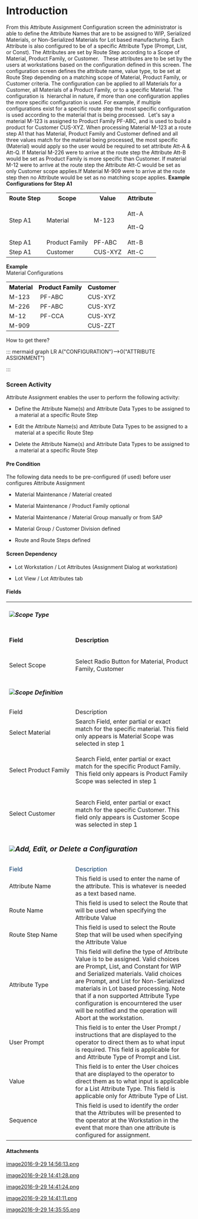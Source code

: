 # Introduction

From this Attribute Assignment Configuration screen the administrator is able to define the Attribute Names that are to be assigned to WIP, Serialized Materials, or Non-Serialized Materials for Lot based manufacturing.
Each Attribute is also configured to be of a specific Attribute Type (Prompt, List, or Const). The Attributes are set by Route Step according to a Scope of Material, Product Family, or Customer.  
These attributes are to be set by the users at workstations based on the configuration defined in this screen. The configuration screen defines the attribute name, value type, to be set at Route Step depending on a matching scope of Material, Product Family, or Customer criteria. The configuration can be applied to all Materials for a Customer, all Materials of a Product Family, or to a specific Material. The configuration is 
hierarchal in nature, if more than one configuration applies the more specific configuration is used. For example, if multiple configurations exist for a specific route step the most specific configuration is used according to the material that is being processed.  Let's say a material M-123 is assigned to Product Family PF-ABC, and is used to build a product for Customer CUS-XYZ. When processing Material M-123 at a route step A1 that has Material, Product Family and Customer defined and all three values match for the material being processed,
the most specific (Material) would apply so the user would be required to set attribute Att-A & Att-Q. If Material M-226 were to arrive at the route step the Attribute Att-B would be set as Product Family is more specific than Customer. If material M-12 were to arrive at the route step the Attribute Att-C would be set as only Customer scope applies.If Material M-909 were to arrive at the route step then no Attribute would be set as no matching scope applies. **Example Configurations for Step A1** 
<table class="confluenceTable"><tbody><tr><th class="confluenceTh">Route Step</th><th class="confluenceTh">Scope</th><th colspan="1" class="confluenceTh">Value</th><th class="confluenceTh">Attribute</th></tr><tr><td class="confluenceTd">Step A1</td><td class="confluenceTd">Material</td><td colspan="1" class="confluenceTd">M-123</td><td class="confluenceTd"><p>Att-A</p><p><span>Att-Q</span></p></td></tr><tr><td class="confluenceTd"><span>Step A1</span></td><td class="confluenceTd">Product Family</td><td colspan="1" class="confluenceTd">PF-ABC</td><td class="confluenceTd">Att-B</td></tr><tr><td class="confluenceTd"><span>Step A1</span></td><td class="confluenceTd">Customer</td><td colspan="1" class="confluenceTd">CUS-XYZ</td><td class="confluenceTd">Att-C</td></tr></tbody></table>


**Example**  
Material Configurations<table class="confluenceTable"><tbody><tr><th class="confluenceTh"><span style="color: rgb(0,0,0);">Material</span></th><th class="confluenceTh"><span style="color: rgb(0,0,0);">Product Family</span></th><th class="confluenceTh"><span style="color: rgb(0,0,0);">Customer</span></th></tr><tr><td class="confluenceTd"><span>M-123</span></td><td class="confluenceTd"><span> PF-ABC</span></td><td class="confluenceTd"><span>CUS-XYZ</span></td></tr><tr><td class="confluenceTd"><span>M-226</span></td><td class="confluenceTd"><span> PF-ABC</span></td><td class="confluenceTd"><span>CUS-XYZ</span></td></tr><tr><td class="confluenceTd"><span>M-12</span></td><td class="confluenceTd"><span> PF-CCA</span></td><td class="confluenceTd"><span>CUS-XYZ</span></td></tr><tr><td class="confluenceTd"><span>M-909</span></td><td class="confluenceTd"> </td><td class="confluenceTd"><span>CUS-ZZT</span></td></tr></tbody></table>

How to get there?

::: mermaid
graph LR
A("CONFIGURATION")-->0("ATTRIBUTE ASSIGNMENT")

:::


### **Screen Activity** 


Attribute Assignment enables the user to perform the following activity:

- Define the Attribute Name(s) and Attribute Data Types to be assigned to a material at a specific Route Step

- Edit the Attribute Name(s) and Attribute Data Types to be assigned to a material at a specific Route Step

- Delete the Attribute Name(s) and Attribute Data Types to be assigned to a material at a specific Route Step



#### Pre Condition


The following data needs to be pre-configured (if used) before user configures 
Attribute Assignment
- Material Maintenance / Material created

- Material Maintenance /
Product Family optional   
- Material Maintenance / Material Group manually or from SAP

- Material Group / Customer Division defined

- Route and Route Steps defined



#### Screen Dependency



- Lot Workstation / Lot Attributes (Assignment Dialog at workstation)

- Lot View / Lot Attributes tab



#### Fields



<table class="confluenceTable"><tbody><tr><td colspan="2" style="text-align: center;" class="confluenceTd"><h5 style="text-align: left;" id="AttributeAssignment(old)-ScopeType"><strong><span class="confluence-embedded-file-wrapper"><img class="confluence-embedded-image" src="https://dev.azure.com/jblprd/Production%20Systems-JGP/_apis/git/repositories/wiki-JGP iFactory/items?path=/.attachments/29917741.png&$format=octetStream" data-image-src="https://dev.azure.com/jblprd/Production%20Systems-JGP/_apis/git/repositories/wiki-JGP iFactory/items?path=/.attachments/29917741.png&$format=octetStream" data-unresolved-comment-count="0" data-linked-resource-id="29917741" data-linked-resource-version="1" data-linked-resource-type="attachment" data-linked-resource-default-alias="image2016-9-29 14:35:55.png" data-base-url="http://usplnd0wiki01:8090" data-linked-resource-content-type="image/png" data-linked-resource-container-id="29917736" data-linked-resource-container-version="1" /></span>Scope Type</strong></h5></td></tr><tr><td class="highlight confluenceTd"><p><strong>Field</strong></p></td><td class="highlight confluenceTd"><p><strong>Description</strong></p></td></tr><tr><td class="confluenceTd"><p>Select Scope</p></td><td class="confluenceTd"><p>Select Radio Button for Material, Product Family, Customer</p></td></tr><tr><td colspan="2" class="confluenceTd"><h5 style="text-align: left;" id="AttributeAssignment(old)-ScopeDefinition"><span class="confluence-embedded-file-wrapper"><img class="confluence-embedded-image" src="https://dev.azure.com/jblprd/Production%20Systems-JGP/_apis/git/repositories/wiki-JGP iFactory/items?path=/.attachments/29917740.png&$format=octetStream" data-image-src="https://dev.azure.com/jblprd/Production%20Systems-JGP/_apis/git/repositories/wiki-JGP iFactory/items?path=/.attachments/29917740.png&$format=octetStream" data-unresolved-comment-count="0" data-linked-resource-id="29917740" data-linked-resource-version="1" data-linked-resource-type="attachment" data-linked-resource-default-alias="image2016-9-29 14:41:11.png" data-base-url="http://usplnd0wiki01:8090" data-linked-resource-content-type="image/png" data-linked-resource-container-id="29917736" data-linked-resource-container-version="1" /></span>Scope Definition</h5></td></tr><tr><td class="highlight confluenceTd" colspan="1">Field</td><td class="highlight confluenceTd" colspan="1">Description</td></tr><tr><td colspan="1" class="confluenceTd">Select Material</td><td colspan="1" class="confluenceTd">Search Field, enter partial or exact match for the specific material. This field only appears is Material Scope was selected in step 1</td></tr><tr><td colspan="1" class="confluenceTd"><span>Select<span style="color: rgb(255,255,255);">.</span>Product<span style="color: rgb(255,255,255);">.</span>Family</span></td><td colspan="1" class="confluenceTd"><p><span>Search Field, enter partial or exact match for the specific Product Family. This field only appears is Product Family Scope was selected in step 1</span></p></td></tr><tr><td colspan="1" class="confluenceTd"><span>Select Customer</span></td><td colspan="1" class="confluenceTd"><p><span>Search Field, enter partial or exact match for the specific Customer. This field only appears is Customer Scope was selected in step 1</span></p></td></tr><tr><td colspan="2" class="confluenceTd"><h5 style="text-align: left;" id="AttributeAssignment(old)-Add,Edit,orDeleteaConfiguration"><span class="confluence-embedded-file-wrapper"><img class="confluence-embedded-image" src="https://dev.azure.com/jblprd/Production%20Systems-JGP/_apis/git/repositories/wiki-JGP iFactory/items?path=/.attachments/29917737.png&$format=octetStream" data-image-src="https://dev.azure.com/jblprd/Production%20Systems-JGP/_apis/git/repositories/wiki-JGP iFactory/items?path=/.attachments/29917737.png&$format=octetStream" data-unresolved-comment-count="0" data-linked-resource-id="29917737" data-linked-resource-version="1" data-linked-resource-type="attachment" data-linked-resource-default-alias="image2016-9-29 14:56:13.png" data-base-url="http://usplnd0wiki01:8090" data-linked-resource-content-type="image/png" data-linked-resource-container-id="29917736" data-linked-resource-container-version="1" /></span><span style="font-size: 1.2em;text-align: left;">Add, Edit, or Delete a Configuration</span></h5></td></tr><tr><td class="highlight confluenceTd" colspan="1"><span style="color: rgb(0,51,102);">Field</span></td><td class="highlight confluenceTd" colspan="1"><span style="color: rgb(0,51,102);">Description</span></td></tr><tr><td colspan="1" class="confluenceTd">Attribute Name</td><td colspan="1" class="confluenceTd">This field is used to enter the name of the attribute. This is whatever is needed as a text based name.</td></tr><tr><td colspan="1" class="confluenceTd">Route Name</td><td colspan="1" class="confluenceTd">This field is used to select the Route that will be used when specifying the Attribute Value</td></tr><tr><td colspan="1" class="confluenceTd">Route Step Name</td><td colspan="1" class="confluenceTd"><span>This field is used to select the Route Step that will be used when specifying the Attribute Value</span></td></tr><tr><td colspan="1" class="confluenceTd">Attribute Type</td><td colspan="1" class="confluenceTd">This field will define the type of Attribute Value is to be assigned. Valid choices are Prompt, List, and Constant for WIP and Serialized materials. <span>Valid choices are Prompt, and List for Non-Serialized materials in Lot based processing. Note that if a non supported Attribute Type configuration is encourntered the user will be notified and the operation will Abort at the workstation.</span></td></tr><tr><td colspan="1" class="confluenceTd">User Prompt</td><td colspan="1" class="confluenceTd">This field is to enter the User Prompt / instructions that are displayed to the operator to direct them as to what input is required. This field is applicable for and Attribute Type of Prompt and List.</td></tr><tr><td colspan="1" class="confluenceTd">Value</td><td colspan="1" class="confluenceTd"><span>This field is to enter the User choices that are displayed to the operator to direct them as to what input is applicable for a List Attribute Type. This field is applicable only for Attribute Type of List.</span></td></tr><tr><td colspan="1" class="confluenceTd">Sequence</td><td colspan="1" class="confluenceTd">This field is used to identify the order that the Attributes will be presented to the operator at the Workstation in the event that more than one attribute is configured for assignment.</td></tr></tbody></table>



#### Attachments

[image2016-9-29 14:56:13.png](/.attachments/29917737.png)
[image2016-9-29 14:41:28.png](/.attachments/29917738.png)
[image2016-9-29 14:41:24.png](/.attachments/29917739.png)
[image2016-9-29 14:41:11.png](/.attachments/29917740.png)
[image2016-9-29 14:35:55.png](/.attachments/29917741.png)
